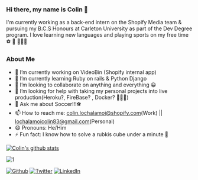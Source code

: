 ### Hi there, my name is Colin 👋

<!-- --- About Me --- -->
I'm currently working as a back-end intern on the Shopify Media team & pursuing my B.C.S Honours at Carleton University as part of the Dev Degree program. I love learning new languages and playing sports on my free time ⚽️ 🏀 🏃🏾‍♂️
### About Me ###

- 🔭 I’m currently working on VideoBin (Shopify internal app)
- 🌱 I’m currently learning Ruby on rails & Python Django
- 👯 I’m looking to collaborate on anything and everything 😀
- 🤔 I’m looking for help with taking my personal projects into live production(Heroku?, FireBase? , Docker? 🤷🏾‍♂️)
- 💬 Ask me about Soccer!!!⚽️
- 📫 How to reach me: colin.lochalamoi@shopify.com(Work) || lochalamoicolin83@gmail.com(Personal)
- 😄 Pronouns: He/Him
- ⚡ Fun fact: I know how to solve a rubkis cube under a minute 🧩

[![Colin's github stats](https://github-readme-stats.vercel.app/api?username=Colinlochalamoi&theme=white-green)](https://github.com/anuraghazra/github-readme-stats)

![1](https://github-readme-stats.vercel.app/api/top-langs/?username=Colinlochalamoi&theme=white-green)
<!-- --- Social Icons --- -->
[![Github](https://img.shields.io/badge/Github-lightgrey?style=flat&logo=Github&logoColor=white&link=https://github.com/Colinlochalamoi)](https://github.com/Colinlochalamoi)
[![Twitter](https://img.shields.io/twitter/url?style=social&url=https%3A%2F%2Ftwitter.com%2FColin03912270)](https://twitter.com/Colin03912270/) 
[![LinkedIn](https://img.shields.io/badge/LinkedIn-blue?style=flat&logo=Linkedin&logoColor=white&link=https://www.linkedin.com/in/colin-lochalamoi/)](https://www.linkedin.com/in/colin-lochalamoi-86a473198/) 
